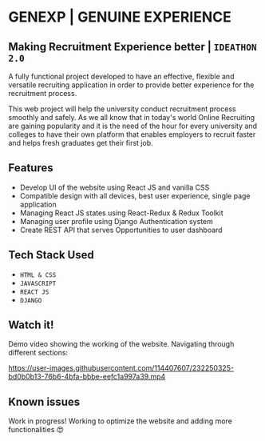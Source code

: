 # GENEXP | GENUINE EXPERIENCE
## Making Recruitment Experience better | `IDEATHON 2.0`

A fully functional project developed to have an effective, flexible and versatile recruiting application in order to provide better experience for the recruitment process.

This web project will help the university conduct recruitment process smoothly and safely. As we all know that in today's world Online Recruiting are gaining popularity and it is the need of the hour for every university and colleges to have their own platform that enables employers to recruit faster and helps fresh graduates get their first job.

## Features
* Develop UI of the website using React JS and vanilla CSS
* Compatible design with all devices, best user experience, single page application
* Managing React JS states using React-Redux & Redux Toolkit
* Managing user profile using Django Authentication system
* Create REST API that serves Opportunities to user dashboard

## Tech Stack Used
* `HTML & CSS`
* `JAVASCRIPT`
* `REACT JS`
* `DJANGO`

## Watch it!
Demo video showing the working of the website. Navigating through different sections:


https://user-images.githubusercontent.com/114407607/232250325-bd0b0b13-76b6-4bfa-bbbe-eefc1a997a39.mp4


## Known issues 
Work in progress! Working to optimize the website and adding more functionalities 😍





